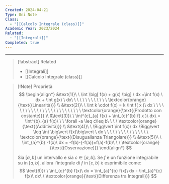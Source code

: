 ```yaml
---
Created: 2024-04-21
Type: Uni Note
Class:
  - "[[Calcolo Integrale (class)]]"
Academic Year: 2023/2024
Related:
  - "[[Integrali]]"
Completed: true
---
```

---

>[!abstract] Related
>- [[Integrali]]
>- [[Calcolo Integrale (class)]]

>[!Note] Proprietà
>$$
>\begin{align*}
>&\text{1)}\ \ \int \big[ f(x) + g(x) \big] \ dx =\int f(x) \ dx + \int g(x)  \ dx\ \ \ \ \ \ \ \ \ \ \ \ \  \textcolor{orange}{\text{(Linearità)}} \\ 
>&\text{2)}\ \ \int k \cdot  f(x) = k \int f( x )\ dx \ \ \ \ \ \ \ \ \ \ \ \ \ \ \ \ \ \ \ \ \ \ \ \ \ \ \textcolor{orange}{\text{(Prodotto con costante)}}  \\
>&\text{3)}\ \ \int^{c}_{a} f(x) + \int_{c}^{b} f( x )\ dx\ = \int^{b}_{a} f(x)\ \ \ \forall -a \leq c\leq b\ \ \ \ \textcolor{orange}{\text{(Additività)}} \\
>&\text{4)}\ \ \Bigg\vert \int f(x)\ dx \Bigg\vert \leq \int \big\vert f(x)\big\vert \ dx \ \ \ \ \ \ \ \ \ \ \ \ \ \ \ \ \textcolor{orange}{\text{(Disugualianza Triangolare)}} \\
>&\text{5)}\ \ \int_{a}^{b} -f(x)\ dx = -f(b)-(-f(a))=f(a)-f(b)\ \ \ \textcolor{orange}{\text{(Osservazione)}}
\end{align*}
>$$
>
>Sia $[a,b]$ un intervallo e sia $c \in [a,b]$. Se $f$ è un funzione integrabile su in $[a, b]$, allora l'integrale di $f$ in $[c,b]$ è esprimibile come:
>$$
>\text{6)}\ \ \int_{c}^{b} f(x)\ dx = \int_{a}^{b} f(x)\ dx - \int_{a}^{c} f(x)\ dx\ \ \textcolor{orange}{\text{(Differenza tra Integrali)}}
>$$




